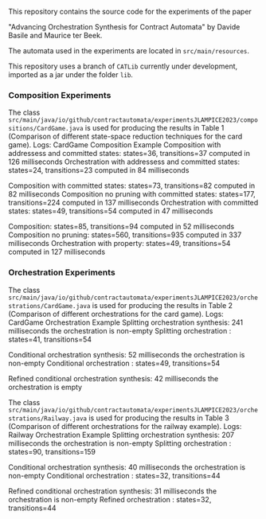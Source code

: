 This repository contains the source code for the experiments of the paper 

"Advancing Orchestration Synthesis for Contract Automata" by Davide Basile and Maurice ter Beek.

The automata used in the experiments are located in `src/main/resources`.

This repository uses a branch of `CATLib` currently under development, imported as a jar under the folder `lib`.


### Composition Experiments

The class `src/main/java/io/github/contractautomata/experimentsJLAMPICE2023/compositions/CardGame.java` is used for producing the results in Table 1 (Comparison of different state-space reduction techniques for the card game).
Logs:
CardGame Composition Example
Composition with addressess and committed states: states=36, transitions=37 computed in 126 milliseconds
Orchestration with addressess and committed states: states=24, transitions=23 computed in 84 milliseconds

Composition with committed states:   states=73, transitions=82 computed in 82 milliseconds
Composition no pruning  with  committed states:   states=177, transitions=224 computed in 137 milliseconds
Orchestration with committed states: states=49, transitions=54 computed in 47 milliseconds

Composition: states=85, transitions=94 computed in 52 milliseconds
Composition no pruning:  states=560, transitions=935 computed in 337 milliseconds
Orchestration with property: states=49, transitions=54 computed in 127 milliseconds

### Orchestration Experiments

The class `src/main/java/io/github/contractautomata/experimentsJLAMPICE2023/orchestrations/CardGame.java` is used for producing the results in Table 2 (Comparison of different orchestrations for the card game).
Logs:
CardGame Orchestration Example
Splitting orchestration synthesis: 241 milliseconds the orchestration is non-empty
Splitting orchestration : states=41, transitions=54

Conditional orchestration synthesis: 52 milliseconds the orchestration is non-empty
Conditional orchestration : states=49, transitions=54

Refined conditional orchestration synthesis:  42 milliseconds the orchestration is empty


The class `src/main/java/io/github/contractautomata/experimentsJLAMPICE2023/orchestrations/Railway.java` is used for producing the results in Table 3 (Comparison of different orchestrations for the railway example).
Logs:
Railway Orchestration Example
Splitting orchestration synthesis: 207 milliseconds the orchestration is non-empty
Splitting orchestration : states=90, transitions=159

Conditional orchestration synthesis: 40 milliseconds the orchestration is non-empty
Conditional orchestration : states=32, transitions=44

Refined conditional orchestration synthesis: 31 milliseconds the orchestration is non-empty
Refined orchestration : states=32, transitions=44